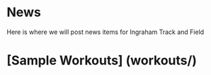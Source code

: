 # News

Here is where we will post news items for Ingraham Track and Field



# [Sample Workouts] (workouts/)

